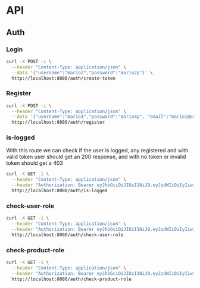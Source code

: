 # API

## Auth

### Login

```bash
curl -X POST -i \
  --header "Content-Type: application/json" \
  --data '{"username":"mario2","password":"mario2p"}' \
  http://localhost:8080/auth/create-token
```

### Register

```bash
curl -X POST -i \
  --header "Content-Type: application/json" \
  --data '{"username":"mario4","password":"mario4p", "email":"mario1@email.com"}' \
  http://localhost:8080/auth/register
```

### is-logged

With this route we can check if the user is logged, any registered and with
valid token user should get an 200 response, and with no token or invalid
token should get a 403

```bash
curl -X GET -i \
  --header "Content-Type: application/json" \
  --header "Authorization: Bearer eyJhbGciOiJIUzI1NiJ9.eyJzdWIiOiIyIiwiaWF0IjoxNzI5MjExMTg3LCJleHAiOjE3MjkyMTE0ODd9.oZZRJrrniFYlpmiXj2rLdN432v9B5OlfXYapCAs11uo" \
  http://localhost:8080/auth/is-logged
```

### check-user-role

```bash
curl -X GET -i \
  --header "Content-Type: application/json" \
  --header "Authorization: Bearer eyJhbGciOiJIUzI1NiJ9.eyJzdWIiOiIyIiwiaWF0IjoxNzI5MjExMTg3LCJleHAiOjE3MjkyMTE0ODd9.oZZRJrrniFYlpmiXj2rLdN432v9B5OlfXYapCAs11uo" \
  http://localhost:8080/auth/check-user-role
```

### check-product-role

```bash
curl -X GET -i \
  --header "Content-Type: application/json" \
  --header "Authorization: Bearer eyJhbGciOiJIUzI1NiJ9.eyJzdWIiOiIyIiwiaWF0IjoxNzI5MjExMTg3LCJleHAiOjE3MjkyMTE0ODd9.oZZRJrrniFYlpmiXj2rLdN432v9B5OlfXYapCAs11uo" \
  http://localhost:8080/auth/check-product-role
```
